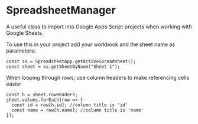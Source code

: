 # SpreadsheetManager
A useful class to import into Google Apps Script projects when working with Google Sheets.

To use this in your project add your workbook and the sheet name as parameters:

    const ss = SpreadsheetApp.getActiveSpreadsheet();
    const sheet = ss.getSheetByName("Sheet 1");
    
When looping through rows, use column headers to make referencing cells easier

    const h = sheet.rowHeaders;
    sheet.values.forEach(row => {
      const id = row[h.id]; //column title is 'id'
      const name = row[h.name]; //column title is 'name'
    });
